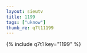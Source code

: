 ```yaml
--- 
layout: sieutv
title: 1199
tags: ["uknow"]
thumb_re: q7t11199
---
```

{% include q7t1 key="1199" %} 
